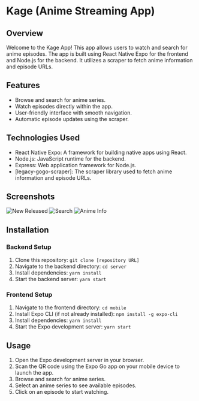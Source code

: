 # Kage (Anime Streaming App)

## Overview

Welcome to the Kage App! This app allows users to watch and search for anime episodes. The app is built using React Native Expo for the frontend and Node.js for the backend. It utilizes a scraper to fetch anime information and episode URLs.

## Features

- Browse and search for anime series.
- Watch episodes directly within the app.
- User-friendly interface with smooth navigation.
- Automatic episode updates using the scraper.

## Technologies Used

- React Native Expo: A framework for building native apps using React.
- Node.js: JavaScript runtime for the backend.
- Express: Web application framework for Node.js.
- [legacy-gogo-scraper]: The scraper library used to fetch anime information and episode URLs.

## Screenshots

![New Released](/screenshots/new-release.png)
![Search](/screenshots/search.png)
![Anime Info](/screenshots/anime.png)

## Installation

### Backend Setup

1. Clone this repository: `git clone [repository URL]`
2. Navigate to the backend directory: `cd server`
3. Install dependencies: `yarn install`
4. Start the backend server: `yarn start`

### Frontend Setup

1. Navigate to the frontend directory: `cd mobile`
2. Install Expo CLI (if not already installed): `npm install -g expo-cli`
3. Install dependencies: `yarn install`
4. Start the Expo development server: `yarn start`

## Usage

1. Open the Expo development server in your browser.
2. Scan the QR code using the Expo Go app on your mobile device to launch the app.
3. Browse and search for anime series.
4. Select an anime series to see available episodes.
5. Click on an episode to start watching.
